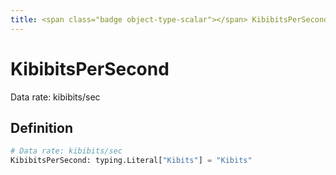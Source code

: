 ```yaml
---
title: <span class="badge object-type-scalar"></span> KibibitsPerSecond
---
```

# <span class="badge object-type-scalar"></span> KibibitsPerSecond

Data rate: kibibits/sec

## Definition

```python
# Data rate: kibibits/sec
KibibitsPerSecond: typing.Literal["Kibits"] = "Kibits"
```
